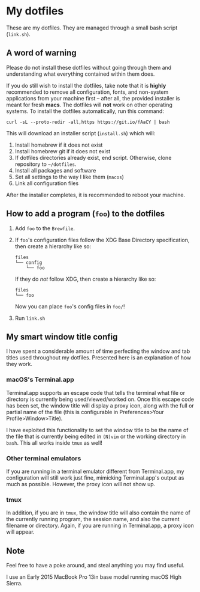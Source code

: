 # My dotfiles

These are my dotfiles. They are managed through a small bash 
script (`link.sh`).

## A word of warning

Please do not install these dotfiles without going through them 
and understanding what everything contained within them does.

If you do still wish to install the dotfiles, take note that it is 
**highly** recommended to remove all configuration, fonts, and 
non-system applications from your machine first – after all, the 
provided installer is meant for fresh **macs**. The dotfiles will 
**not** work on other operating systems. To install the dotfiles 
automatically, run this command:

```
curl -sL --proto-redir -all,https https://git.io/fAaCY | bash
```

This will download an installer script (`install.sh`) which will:

1. Install homebrew if it does not exist
1. Install homebrew git if it does not exist
1. If dotfiles directories already exist, end script. Otherwise, 
   clone repository to `~/dotfiles`.
1. Install all packages and software
1. Set all settings to the way I like them (`macos`)
1. Link all configuration files

After the installer completes, it is recommended to reboot your 
machine.

## How to add a program (`foo`) to the dotfiles

1. Add `foo` to the `Brewfile`.

1. If `foo`'s configuration files follow the XDG Base Directory 
   specification, then create a hierarchy like so:

   ```
   files
   └── config
       └── foo
   ```

   If they do *not* follow XDG, then create a hierarchy like so:

   ```
   files
   └── foo
   ```

   Now you can place `foo`'s config files in `foo/`!

1. Run `link.sh`

## My smart window title config

I have spent a considerable amount of time perfecting the window 
and tab titles used throughout my dotfiles. Presented here is an 
explanation of how they work.

### macOS's Terminal.app

Terminal.app supports an escape code that tells the terminal what 
file or directory is currently being used/viewed/worked on. Once 
this escape code has been set, the window title will display a 
proxy icon, along with the full or partial name of the file (this 
is configurable in Preferences>Your Profile>Window>Title).

I have exploited this functionality to set the window title to be 
the name of the file that is currently being edited in `(N)vim` or 
the working directory in `bash`. This all works inside `tmux` as 
well!

### Other terminal emulators

If you are running in a terminal emulator different from 
Terminal.app, my configuration will still work just fine, 
mimicking Terminal.app's output as much as possible. However, the 
proxy icon will not show up.

### tmux

In addition, if you are in `tmux`, the window title will also 
contain the name of the currently running program, the session 
name, and also the current filename or directory. Again, if you 
are running in Terminal.app, a proxy icon will appear.

## Note

Feel free to have a poke around, and steal anything you may find 
useful.

I use an Early 2015 MacBook Pro 13in base model running macOS High 
Sierra.


